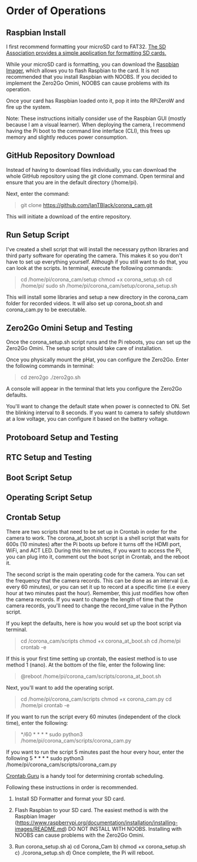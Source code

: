 # Order of Operations
## Raspbian Install
I first recommend formatting your microSD card to FAT32.
[The SD Association provides a simple application for formatting SD cards.](https://www.sdcard.org/downloads/formatter/)

While your microSD card is formatting, you can download the [Raspbian Imager](https://www.raspberrypi.org/documentation/installation/installing-images/README.md), which allows you to flash Raspbian to the card. It is not recommended that you install Raspbian with NOOBS. If you decided to implement the Zero2Go Omini, NOOBS can cause problems with its operation.

Once your card has Raspbian loaded onto it, pop it into the RPiZeroW and fire up the system.

Note: These instructions initially consider use of the Raspbian GUI (mostly because I am a visual learner). When deploying the camera, I recommend having the Pi boot to the command line interface (CLI), this frees up memory and slightly reduces power consumption.

## GitHub Repository Download
Instead of having to download files individually, you can download the whole GitHub repository using the git clone command.
Open terminal and ensure that you are in the default directory (/home/pi).

Next, enter the command:

> git clone https://github.com/IanTBlack/corona_cam.git

This will initiate a download of the entire repository.

## Run Setup Script
I've created a shell script that will install the necessary python libraries and third party software for operating the camera.
This makes it so you don't have to set up everything yourself. Although if you still want to do that, you can look at the scripts.
In terminal, execute the following commands:

> cd /home/pi/corona_cam/setup
> chmod +x corona_setup.sh
> cd /home/pi/
> sudo sh /home/pi/corona_cam/setup/corona_setup.sh

This will install some libraries and setup a new directory in the corona_cam folder for recorded videos. It will also set up corona_boot.sh and corona_cam.py to be executable.

## Zero2Go Omini Setup and Testing
Once the corona_setup.sh script runs and the Pi reboots, you can set up the Zero2Go Omini. The setup script should take care of installation.

Once you physically mount the pHat, you can configure the Zero2Go.
Enter the following commands in terminal:

> cd zero2go
> ./zero2go.sh

A console will appear in the terminal that lets you configure the Zero2Go defaults.

You'll want to change the default state when power is connected to ON.
Set the blinking interval to 8 seconds.
If you want to camera to safely shutdown at a low voltage, you can configure it based on the battery voltage.

## Protoboard Setup and Testing

## RTC Setup and Testing

## Boot Script Setup

## Operating Script Setup


## Crontab Setup
There are two scripts that need to be set up in Crontab in order for the camera to work. The corona_at_boot.sh script is a shell script that waits for 600s (10 minutes) after the Pi boots up before it turns off the HDMI port, WiFi, and ACT LED. During this ten minutes, if you want to access the Pi, you can plug into it, comment out the boot script in Crontab, and the reboot it.

The second script is the main operating code for the camera. You can set the frequency that the camera records. This can be done as an interval (i.e. every 60 minutes), or you can set it up to record at a specific time (i.e every hour at two minutes past the hour). Remember, this just modifies how often the camera records. If you want to change the length of time that the camera records, you'll need to change the record_time value in the Python script.

If you kept the defaults, here is how you would set up the boot script via terminal.

> cd /corona_cam/scripts
> chmod +x corona_at_boot.sh
> cd /home/pi
> crontab -e

If this is your first time setting up crontab, the easiest method is to use method 1 (nano). At the bottom of the file, enter the following line:

> @reboot /home/pi/corona_cam/scripts/corona_at_boot.sh

Next, you'll want to add the operating script.

> cd /home/pi/corona_cam/scripts
> chmod +x corona_cam.py
> cd /home/pi
> crontab -e

If you want to run the script every 60 minutes (independent of the clock time), enter the following:

> */60 * * * * sudo python3 /home/pi/corona_cam/scripts/corona_cam.py

If you want to run the script 5 minutes past the hour every hour, enter the following
5 * * * * sudo python3 /home/pi/corona_cam/scripts/corona_cam.py


[Crontab Guru](https://crontab.guru/#*_*_*_*_*) is a handy tool for determining crontab scheduling.


Following these instructions in order is recommended.

1) Install SD Formatter  and format your SD card.

1) Flash Raspbian to your SD card. The easiest method is with the Raspbian Imager (https://www.raspberrypi.org/documentation/installation/installing-images/README.md)
   DO NOT INSTALL WITH NOOBS. Installing with NOOBS can cause problems with the Zero2Go Omini.


1) Run corona_setup.sh
	a) cd Corona_Cam
	b) chmod +x corona_setup.sh
	c) ./corona_setup.sh
	d) Once complete, the Pi will reboot.
